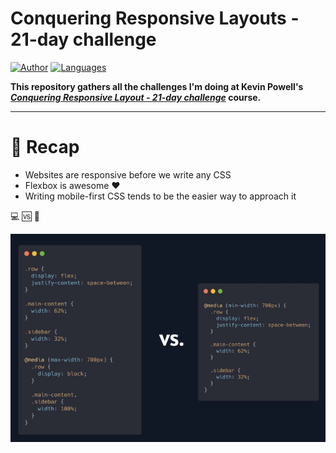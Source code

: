 # Conquering Responsive Layouts - 21-day challenge

[![Author](https://img.shields.io/badge/author-paulodelia-important?style=flat-square)](https://github.com/paulodelia)
[![Languages](https://img.shields.io/github/languages/count/paulodelia/conquering-responsive-layouts?color=important&style=flat-square)](#)

**This repository gathers all the challenges I'm doing at Kevin Powell's _[Conquering Responsive Layout - 21-day challenge](https://courses.kevinpowell.co/conquering-responsive-layouts)_ course.**

---

# :memo: Recap

- Websites are responsive before we write any CSS
- Flexbox is awesome :heart:
- Writing mobile-first CSS tends to be the easier way to approach it

:computer: :vs: :iphone:

<img src=".github\desktop-vs-mobile-first.png"></img>
